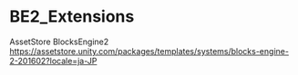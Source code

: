 # BE2_Extensions

AssetStore BlocksEngine2
https://assetstore.unity.com/packages/templates/systems/blocks-engine-2-201602?locale=ja-JP
